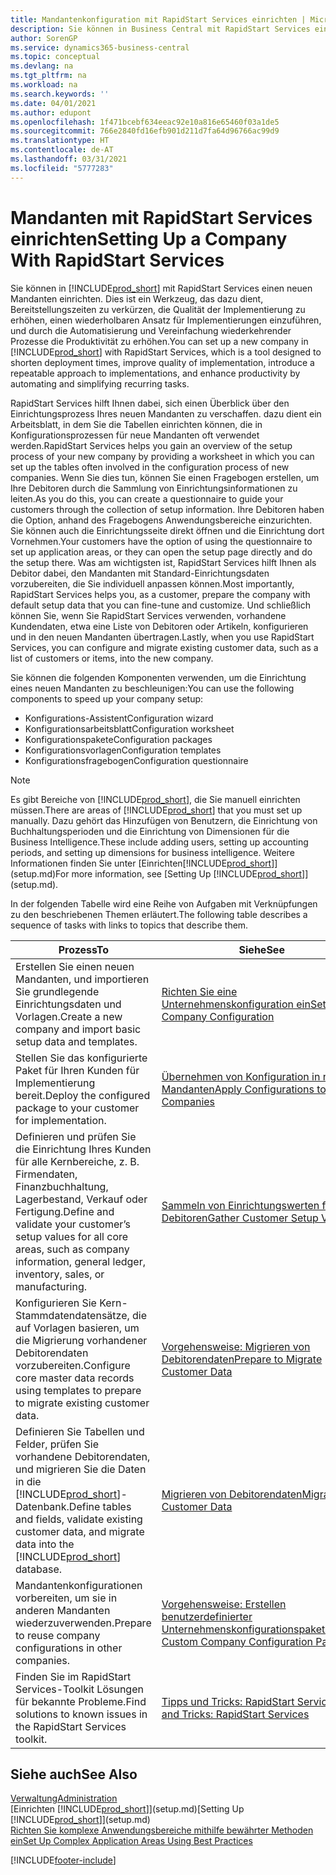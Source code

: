 ```yaml
---
title: Mandantenkonfiguration mit RapidStart Services einrichten | Microsoft Docs
description: Sie können in Business Central mit RapidStart Services einen neuen Mandanten einrichten, einem Werkzeug, das dazu dient, Bereitstellungszeiten zu verkürzen, die Qualität der Implementierung zu erhöhen, einen wiederholbaren Ansatz für Implementierungen einzuführen und durch die Automatisierung und Vereinfachung wiederkehrender Prozesse die Produktivität zu erhöhen.
author: SorenGP
ms.service: dynamics365-business-central
ms.topic: conceptual
ms.devlang: na
ms.tgt_pltfrm: na
ms.workload: na
ms.search.keywords: ''
ms.date: 04/01/2021
ms.author: edupont
ms.openlocfilehash: 1f471bcebf634eeac92e10a816e65460f03a1de5
ms.sourcegitcommit: 766e2840fd16efb901d211d7fa64d96766ac99d9
ms.translationtype: HT
ms.contentlocale: de-AT
ms.lasthandoff: 03/31/2021
ms.locfileid: "5777283"
---
```

# <a name="setting-up-a-company-with-rapidstart-services"></a><span data-ttu-id="9f93a-103">Mandanten mit RapidStart Services einrichten</span><span class="sxs-lookup"><span data-stu-id="9f93a-103">Setting Up a Company With RapidStart Services</span></span>
<span data-ttu-id="9f93a-104">Sie können in [!INCLUDE[prod_short](includes/prod_short.md)] mit RapidStart Services einen neuen Mandanten einrichten. Dies ist ein Werkzeug, das dazu dient, Bereitstellungszeiten zu verkürzen, die Qualität der Implementierung zu erhöhen, einen wiederholbaren Ansatz für Implementierungen einzuführen, und durch die Automatisierung und Vereinfachung wiederkehrender Prozesse die Produktivität zu erhöhen.</span><span class="sxs-lookup"><span data-stu-id="9f93a-104">You can set up a new company in [!INCLUDE[prod_short](includes/prod_short.md)] with RapidStart Services, which is a tool designed to shorten deployment times, improve quality of implementation, introduce a repeatable approach to implementations, and enhance productivity by automating and simplifying recurring tasks.</span></span>  

<span data-ttu-id="9f93a-105">RapidStart Services hilft Ihnen dabei, sich einen Überblick über den Einrichtungsprozess Ihres neuen Mandanten zu verschaffen. dazu dient ein Arbeitsblatt, in dem Sie die Tabellen einrichten können, die in Konfigurationsprozessen für neue Mandanten oft verwendet werden.</span><span class="sxs-lookup"><span data-stu-id="9f93a-105">RapidStart Services helps you gain an overview of the setup process of your new company by providing a worksheet in which you can set up the tables often involved in the configuration process of new companies.</span></span> <span data-ttu-id="9f93a-106">Wenn Sie dies tun, können Sie einen Fragebogen erstellen, um Ihre Debitoren durch die Sammlung von Einrichtungsinformationen zu leiten.</span><span class="sxs-lookup"><span data-stu-id="9f93a-106">As you do this, you can create a questionnaire to guide your customers through the collection of setup information.</span></span> <span data-ttu-id="9f93a-107">Ihre Debitoren haben die Option, anhand des Fragebogens Anwendungsbereiche einzurichten. Sie können auch die Einrichtungsseite direkt öffnen und die Einrichtung dort Vornehmen.</span><span class="sxs-lookup"><span data-stu-id="9f93a-107">Your customers have the option of using the questionnaire to set up application areas, or they can open the setup page directly and do the setup there.</span></span> <span data-ttu-id="9f93a-108">Was am wichtigsten ist, RapidStart Services hilft Ihnen als Debitor dabei, den Mandanten mit Standard-Einrichtungsdaten vorzubereiten, die Sie individuell anpassen können.</span><span class="sxs-lookup"><span data-stu-id="9f93a-108">Most importantly, RapidStart Services helps you, as a customer, prepare the company with default setup data that you can fine-tune and customize.</span></span> <span data-ttu-id="9f93a-109">Und schließlich können Sie, wenn Sie RapidStart Services verwenden, vorhandene Kundendaten, etwa eine Liste von Debitoren oder Artikeln, konfigurieren und in den neuen Mandanten übertragen.</span><span class="sxs-lookup"><span data-stu-id="9f93a-109">Lastly, when you use RapidStart Services, you can configure and migrate existing customer data, such as a list of customers or items, into the new company.</span></span>

<span data-ttu-id="9f93a-110">Sie können die folgenden Komponenten verwenden, um die Einrichtung eines neuen Mandanten zu beschleunigen:</span><span class="sxs-lookup"><span data-stu-id="9f93a-110">You can use the following components to speed up your company setup:</span></span>  

-   <span data-ttu-id="9f93a-111">Konfigurations-Assistent</span><span class="sxs-lookup"><span data-stu-id="9f93a-111">Configuration wizard</span></span>  
-   <span data-ttu-id="9f93a-112">Konfigurationsarbeitsblatt</span><span class="sxs-lookup"><span data-stu-id="9f93a-112">Configuration worksheet</span></span>  
-   <span data-ttu-id="9f93a-113">Konfigurationspakete</span><span class="sxs-lookup"><span data-stu-id="9f93a-113">Configuration packages</span></span>  
-   <span data-ttu-id="9f93a-114">Konfigurationsvorlagen</span><span class="sxs-lookup"><span data-stu-id="9f93a-114">Configuration templates</span></span>  
-   <span data-ttu-id="9f93a-115">Konfigurationsfragebogen</span><span class="sxs-lookup"><span data-stu-id="9f93a-115">Configuration questionnaire</span></span>  

> [!Note]  
>  <span data-ttu-id="9f93a-116">Es gibt Bereiche von [!INCLUDE[prod_short](includes/prod_short.md)], die Sie manuell einrichten müssen.</span><span class="sxs-lookup"><span data-stu-id="9f93a-116">There are areas of [!INCLUDE[prod_short](includes/prod_short.md)] that you must set up manually.</span></span> <span data-ttu-id="9f93a-117">Dazu gehört das Hinzufügen von Benutzern, die Einrichtung von Buchhaltungsperioden und die Einrichtung von Dimensionen für die Business Intelligence.</span><span class="sxs-lookup"><span data-stu-id="9f93a-117">These include adding users, setting up accounting periods, and setting up dimensions for business intelligence.</span></span> <span data-ttu-id="9f93a-118">Weitere Informationen finden Sie unter [Einrichten[!INCLUDE[prod_short](includes/prod_short.md)]](setup.md)</span><span class="sxs-lookup"><span data-stu-id="9f93a-118">For more information, see [Setting Up [!INCLUDE[prod_short](includes/prod_short.md)]](setup.md).</span></span>

 <span data-ttu-id="9f93a-119">In der folgenden Tabelle wird eine Reihe von Aufgaben mit Verknüpfungen zu den beschriebenen Themen erläutert.</span><span class="sxs-lookup"><span data-stu-id="9f93a-119">The following table describes a sequence of tasks with links to topics that describe them.</span></span>

|<span data-ttu-id="9f93a-120">**Prozess**</span><span class="sxs-lookup"><span data-stu-id="9f93a-120">**To**</span></span>|<span data-ttu-id="9f93a-121">**Siehe**</span><span class="sxs-lookup"><span data-stu-id="9f93a-121">**See**</span></span>|  
|------------|-------------|  
|<span data-ttu-id="9f93a-122">Erstellen Sie einen neuen Mandanten, und importieren Sie grundlegende Einrichtungsdaten und Vorlagen.</span><span class="sxs-lookup"><span data-stu-id="9f93a-122">Create a new company and import basic setup data and templates.</span></span>|[<span data-ttu-id="9f93a-123">Richten Sie eine Unternehmenskonfiguration ein</span><span class="sxs-lookup"><span data-stu-id="9f93a-123">Set Up Company Configuration</span></span>](admin-set-up-company-configuration.md)|  
|<span data-ttu-id="9f93a-124">Stellen Sie das konfigurierte Paket für Ihren Kunden für Implementierung bereit.</span><span class="sxs-lookup"><span data-stu-id="9f93a-124">Deploy the configured package to your customer for implementation.</span></span>|[<span data-ttu-id="9f93a-125">Übernehmen von Konfiguration in neue Mandanten</span><span class="sxs-lookup"><span data-stu-id="9f93a-125">Apply Configurations to New Companies</span></span>](admin-apply-configuration-to-new-companies.md)|
|<span data-ttu-id="9f93a-126">Definieren und prüfen Sie die Einrichtung Ihres Kunden für alle Kernbereiche, z. B. Firmendaten, Finanzbuchhaltung, Lagerbestand, Verkauf oder Fertigung.</span><span class="sxs-lookup"><span data-stu-id="9f93a-126">Define and validate your customer’s setup values for all core areas, such as company information, general ledger, inventory, sales, or manufacturing.</span></span>|[<span data-ttu-id="9f93a-127">Sammeln von Einrichtungswerten für Debitoren</span><span class="sxs-lookup"><span data-stu-id="9f93a-127">Gather Customer Setup Values</span></span>](admin-gather-customer-setup-values.md)|  
|<span data-ttu-id="9f93a-128">Konfigurieren Sie Kern-Stammdatendatensätze, die auf Vorlagen basieren, um die Migrierung vorhandener Debitorendaten vorzubereiten.</span><span class="sxs-lookup"><span data-stu-id="9f93a-128">Configure core master data records using templates to prepare to migrate existing customer data.</span></span>|[<span data-ttu-id="9f93a-129">Vorgehensweise: Migrieren von Debitorendaten</span><span class="sxs-lookup"><span data-stu-id="9f93a-129">Prepare to Migrate Customer Data</span></span>](admin-use-templates-to-prepare-customer-data-for-migration.md)|  
|<span data-ttu-id="9f93a-130">Definieren Sie Tabellen und Felder, prüfen Sie vorhandene Debitorendaten, und migrieren Sie die Daten in die [!INCLUDE[prod_short](includes/prod_short.md)]-Datenbank.</span><span class="sxs-lookup"><span data-stu-id="9f93a-130">Define tables and fields, validate existing customer data, and migrate data into the [!INCLUDE[prod_short](includes/prod_short.md)] database.</span></span>|[<span data-ttu-id="9f93a-131">Migrieren von Debitorendaten</span><span class="sxs-lookup"><span data-stu-id="9f93a-131">Migrate Customer Data</span></span>](admin-migrate-customer-data.md)|
|<span data-ttu-id="9f93a-132">Mandantenkonfigurationen vorbereiten, um sie in anderen Mandanten wiederzuverwenden.</span><span class="sxs-lookup"><span data-stu-id="9f93a-132">Prepare to reuse company configurations in other companies.</span></span>|[<span data-ttu-id="9f93a-133">Vorgehensweise: Erstellen benutzerdefinierter Unternehmenskonfigurationspakete</span><span class="sxs-lookup"><span data-stu-id="9f93a-133">Create Custom Company Configuration Packages</span></span>](admin-how-to-create-custom-company-configuration-packages.md)|
|<span data-ttu-id="9f93a-134">Finden Sie im RapidStart Services-Toolkit Lösungen für bekannte Probleme.</span><span class="sxs-lookup"><span data-stu-id="9f93a-134">Find solutions to known issues in the RapidStart Services toolkit.</span></span>|[<span data-ttu-id="9f93a-135">Tipps und Tricks: RapidStart Services</span><span class="sxs-lookup"><span data-stu-id="9f93a-135">Tips and Tricks: RapidStart Services</span></span>](admin-tips-and-tricks-rapidstart-services.md)|  

## <a name="see-also"></a><span data-ttu-id="9f93a-136">Siehe auch</span><span class="sxs-lookup"><span data-stu-id="9f93a-136">See Also</span></span>  
[<span data-ttu-id="9f93a-137">Verwaltung</span><span class="sxs-lookup"><span data-stu-id="9f93a-137">Administration</span></span>](admin-setup-and-administration.md)  
<span data-ttu-id="9f93a-138">[Einrichten [!INCLUDE[prod_short](includes/prod_short.md)]](setup.md)</span><span class="sxs-lookup"><span data-stu-id="9f93a-138">[Setting Up [!INCLUDE[prod_short](includes/prod_short.md)]](setup.md)</span></span>  
[<span data-ttu-id="9f93a-139">Richten Sie komplexe Anwendungsbereiche mithilfe bewährter Methoden ein</span><span class="sxs-lookup"><span data-stu-id="9f93a-139">Set Up Complex Application Areas Using Best Practices</span></span>](set-up-complex-application-areas-using-best-practices.md)   


[!INCLUDE[footer-include](includes/footer-banner.md)]